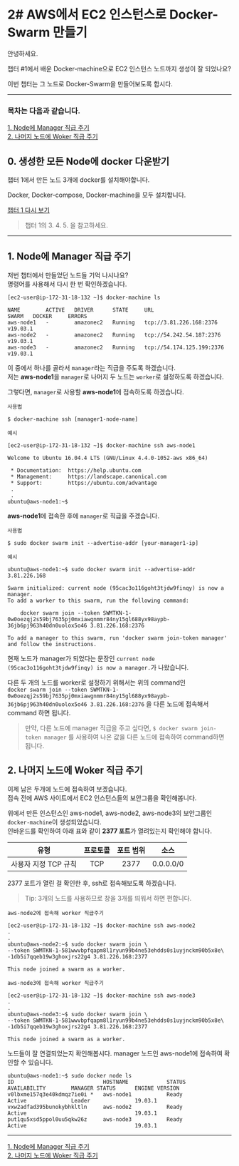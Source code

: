 # 2# AWS에서 EC2 인스턴스로 Docker-Swarm 만들기

안녕하세요.

챕터 #1에서 배운 Docker-machine으로 EC2 인스턴스 노드까지 생성이 잘 되었나요?

이번 챕터는 그 노드로 Docker-Swarm을 만들어보도록 합시다. 

---

### 목차는 다음과 같습니다.

[1. Node에 Manager 직급 주기](#1-node에-manager-직급-주기)  
[2. 나머지 노드에 Woker 직급 주기](#2-나머지-노드에-woker-직급-주기)   
  

## 0. 생성한 모든 Node에 docker 다운받기

챕터 1에서 만든 노드 3개에 docker를 설치해야합니다.

Docker, Docker-compose, Docker-machine을 모두 설치합니다.

[챕터 1 다시 보기](https://github.com/It-dayeon/dockerswarm/blob/master/1-Make-Docker.md)

> 챕터 1의 3. 4. 5. 을 참고하세요.

---
## 1. Node에 Manager 직급 주기

저번 챕터에서 만들었던 노드들 기억 나시나요?   
명령어를 사용해서 다시 한 번 확인하겠습니다.

```
[ec2-user@ip-172-31-18-132 ~]$ docker-machine ls

NAME        ACTIVE   DRIVER      STATE     URL                         SWARM   DOCKER     ERRORS
aws-node1   -        amazonec2   Running   tcp://3.81.226.168:2376             v19.03.1   
aws-node2   -        amazonec2   Running   tcp://54.242.54.187:2376            v19.03.1   
aws-node3   -        amazonec2   Running   tcp://54.174.125.199:2376           v19.03.1   
```

이 중에서 하나를 골라서 `manager`라는 직급을 주도록 하겠습니다.    
저는 **aws-node1**을 `manager`로 나머지 두 노드는 `worker`로 설정하도록 하겠습니다.    

그렇다면, `manager`로 사용할 **aws-node1**에 접속하도록 하겠습니다.    

`사용법`
```
$ docker-machine ssh [manager1-node-name]
```

`예시`

```
[ec2-user@ip-172-31-18-132 ~]$ docker-machine ssh aws-node1

Welcome to Ubuntu 16.04.4 LTS (GNU/Linux 4.4.0-1052-aws x86_64)

 * Documentation:  https://help.ubuntu.com
 * Management:     https://landscape.canonical.com
 * Support:        https://ubuntu.com/advantage
 .
 .
ubuntu@aws-node1:~$ 
```
**aws-node1**에 접속한 후에 `manager`로 직급을 주겠습니다.   

`사용법`

```
$ sudo docker swarm init --advertise-addr [your-manager1-ip]
```
`예시`

```
ubuntu@aws-node1:~$ sudo docker swarm init --advertise-addr 3.81.226.168

Swarm initialized: current node (95cac3o116goht3tjdw9finqy) is now a manager.
To add a worker to this swarm, run the following command:

    docker swarm join --token SWMTKN-1-0w0oezqj2s59bj7635pj0mxiawgnmmr84ny15gl688yx98aypb-36jb6pj963h40dn0uolox5o46 3.81.226.168:2376

To add a manager to this swarm, run 'docker swarm join-token manager' and follow the instructions.
```
현재 노드가 manager가 되었다는 문장인 `current node (95cac3o116goht3tjdw9finqy) is now a manager.`가 나왔습니다.         

다른 두 개의 노드를 worker로 설정하기 위해서는 위의 command인      
`docker swarm join --token SWMTKN-1-0w0oezqj2s59bj7635pj0mxiawgnmmr84ny15gl688yx98aypb-36jb6pj963h40dn0uolox5o46 3.81.226.168:2376` 을 다른 노드에 접속해서 command 하면 됩니다.     

> 만약, 다른 노드에 manager 직급을 주고 싶다면, `$ docker swarm join-token manager` 를 사용하여 나온 값을 다른 노드에 접속하여 command하면 됩니다.   


## 2. 나머지 노드에 Woker 직급 주기

이제 남은 두개에 노드에 접속하여 보겠습니다.     
접속 전에 AWS 사이트에서 EC2 인스턴스들의 보안그룹을 확인해봅니다.   

위에서 만든 인스턴스인 aws-node1, aws-node2, aws-node3의 보안그룹인 `docker-machine`이 생성되었습니다.     
인바운드를 확인하여 아래 표와 같이 **2377 포트**가 열려있는지 확인해야 합니다.     

| 유형 | 프로토콜 | 포트 범위 | 소스 |
| :---: | :---: | :---: | :---: |
| 사용자 지정 TCP 규칙 | TCP | 2377 | 0.0.0.0/0 |

2377 포트가 열린 걸 확인한 후, ssh로 접속해보도록 하겠습니다.    

> Tip: 3개의 노드를 사용하므로 창을 3개를 띄워서 하면 편합니다.    

`aws-node2에 접속해 worker 직급주기`   

```
[ec2-user@ip-172-31-18-132 ~]$ docker-machine ssh aws-node2
.
.
ubuntu@aws-node2:~$ sudo docker swarm join \
--token SWMTKN-1-581wwvbpfqapm8l1ryun99b4ne53ehdds0s1uyjnckm90b5x8e\
-1db5i7qqeb19w3ghoxjrs22g4 3.81.226.168:2377

This node joined a swarm as a worker.
```
`aws-node3에 접속해 worker 직급주기`    
```
[ec2-user@ip-172-31-18-132 ~]$ docker-machine ssh aws-node3
.
.
ubuntu@aws-node3:~$ sudo docker swarm join \
--token SWMTKN-1-581wwvbpfqapm8l1ryun99b4ne53ehdds0s1uyjnckm90b5x8e\
-1db5i7qqeb19w3ghoxjrs22g4 3.81.226.168:2377

This node joined a swarm as a worker.
```

노드들이 잘 연결되었는지 확인해봅시다.
manager 노드인 aws-node1에 접속하여 확인할 수 있습니다.

```
ubuntu@aws-node1:~$ sudo docker node ls
ID                            HOSTNAME            STATUS              AVAILABILITY        MANAGER STATUS      ENGINE VERSION
v0lbxme157q3e40kdmqz7ie0i *   aws-node1           Ready               Active              Leader              19.03.1
vxw2adfad395bunokybhkltln     aws-node2           Ready               Active                                  19.03.1
put1qu5xsd5ppol0uu5qkw26z     aws-node3           Ready               Active                                  19.03.1
```
---
[1. Node에 Manager 직급 주기](#1-node에-manager-직급-주기)  
[2. 나머지 노드에 Woker 직급 주기](#2-나머지-노드에-woker-직급-주기)   
